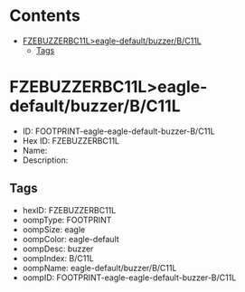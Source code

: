 



Contents
========

* [FZEBUZZERBC11L>eagle-default/buzzer/B/C11L](#fzebuzzerbc11leagle-defaultbuzzerbc11l)
	* [Tags](#tags)

# FZEBUZZERBC11L>eagle-default/buzzer/B/C11L

- ID: FOOTPRINT-eagle-eagle-default-buzzer-B/C11L
- Hex ID: FZEBUZZERBC11L
- Name: 
- Description: 

## Tags

- hexID: FZEBUZZERBC11L
- oompType: FOOTPRINT
- oompSize: eagle
- oompColor: eagle-default
- oompDesc: buzzer
- oompIndex: B/C11L
- oompName: eagle-default/buzzer/B/C11L
- oompID: FOOTPRINT-eagle-eagle-default-buzzer-B/C11L
